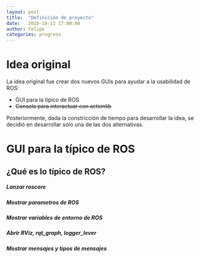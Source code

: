 ```yaml
---
layout: post
title:  "Definición de proyecto"
date:   2016-10-11 17:00:00
author: Felipe
categories: progress
---
```


# Idea original

La idea original fue crear dos nuevos GUIs para ayudar a la usabilidad de ROS:

* GUI para la típico de ROS
*  ~~Consola para interactuar con actionlib~~

Posteriormente, dada la constricción de tiempo para desarrollar la idea, se decidió en desarrollar sólo una de las dos alternativas.

# GUI para la típico de ROS

## ¿Qué es lo típico de ROS?
##### Lanzar roscore
##### Mostrar parametros de ROS
##### Mostrar variables de entorno de ROS
##### Abrir RViz, rqt_graph, logger_lever
##### Mostrar mensajes y tipos de mensajes
